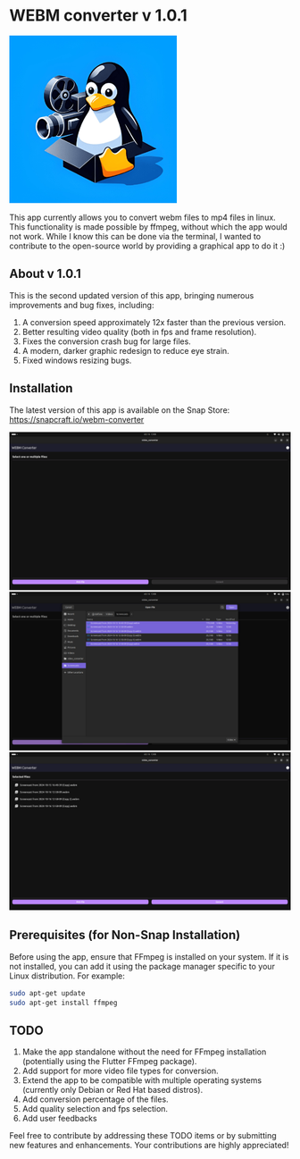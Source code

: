 # WEBM converter v 1.0.1
<img src="./utils/photos/icon_512p.png" alt="icon" width="300" />


This app currently allows you to convert webm files to mp4 files in linux. This functionality is made possible by ffmpeg, without which the app would not work. While I know this can be done via the terminal, I wanted to contribute to the open-source world by providing a graphical app to do it :)

## About v 1.0.1

This is the second updated version of this app, bringing numerous improvements and bug fixes, including:
1. A conversion speed approximately 12x faster than the previous version.
2. Better resulting video quality (both in fps and frame resolution).
3. Fixes the conversion crash bug for large files.
4. A modern, darker graphic redesign to reduce eye strain.
5. Fixed windows resizing bugs.




## Installation

The latest version of this app is available on the Snap Store:
https://snapcraft.io/webm-converter

![Screenshot 1](./utils/photos/screenshot00.png)
![screenshot 2](./utils/photos/screenshot04b.png)
![Screenshot 3](./utils/photos/screenshot02b.png)


## Prerequisites (for Non-Snap Installation)

Before using the app, ensure that FFmpeg is installed on your system. If it is not installed, you can add it using the package manager specific to your Linux distribution. For example:

```bash
sudo apt-get update
sudo apt-get install ffmpeg
```


## TODO
1. Make the app standalone without the need for FFmpeg installation (potentially using the Flutter FFmpeg package).
2. Add support for more video file types for conversion.
3. Extend the app to be compatible with multiple operating systems (currently only Debian or Red Hat based distros).
4. Add conversion percentage of the files.
7. Add quality selection and fps selection.
8. Add user feedbacks


Feel free to contribute by addressing these TODO items or by submitting new features and enhancements. Your contributions are highly appreciated!

